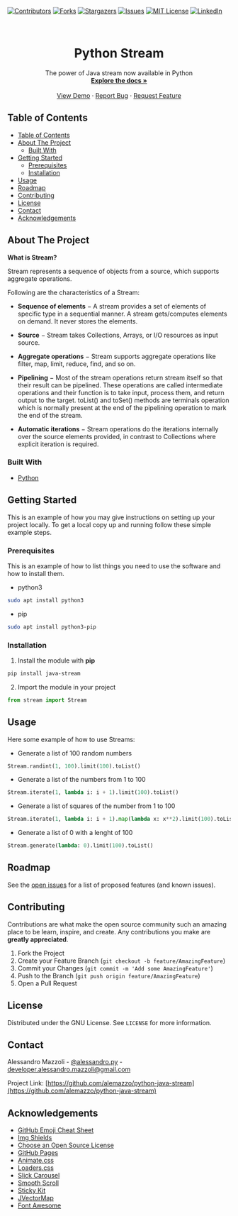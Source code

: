 <!--
*** Thanks for checking out this README Template. If you have a suggestion that would
*** make this better, please fork the repo and create a pull request or simply open
*** an issue with the tag "enhancement".
*** Thanks again! Now go create something AMAZING! :D
-->





<!-- PROJECT SHIELDS -->
<!--
*** I'm using markdown "reference style" links for readability.
*** Reference links are enclosed in brackets [ ] instead of parentheses ( ).
*** See the bottom of this document for the declaration of the reference variables
*** for contributors-url, forks-url, etc. This is an optional, concise syntax you may use.
*** https://www.markdownguide.org/basic-syntax/#reference-style-links
-->
[![Contributors][contributors-shield]][contributors-url]
[![Forks][forks-shield]][forks-url]
[![Stargazers][stars-shield]][stars-url]
[![Issues][issues-shield]][issues-url]
[![MIT License][license-shield]][license-url]
[![LinkedIn][linkedin-shield]][linkedin-url]



<!-- PROJECT LOGO -->
<br />
<p align="center">


  <h1 align="center">Python Stream</h1>

  <p align="center">
    The power of Java stream now available in Python
    <br />
    <a href="https://github.com/alemazzo/python-java-stream"><strong>Explore the docs »</strong></a>
    <br />
    <br />
    <a href="https://github.com/alemazzo/python-java-stream">View Demo</a>
    ·
    <a href="https://github.com/alemazzo/python-java-stream/issues">Report Bug</a>
    ·
    <a href="https://github.com/alemazzo/python-java-stream/issues">Request Feature</a>
  </p>
</p>



<!-- TABLE OF CONTENTS -->
## Table of Contents

- [Table of Contents](#table-of-contents)
- [About The Project](#about-the-project)
  - [Built With](#built-with)
- [Getting Started](#getting-started)
  - [Prerequisites](#prerequisites)
  - [Installation](#installation)
- [Usage](#usage)
- [Roadmap](#roadmap)
- [Contributing](#contributing)
- [License](#license)
- [Contact](#contact)
- [Acknowledgements](#acknowledgements)



<!-- ABOUT THE PROJECT -->
## About The Project

**What is Stream?**

Stream represents a sequence of objects from a source, which supports aggregate operations. 

Following are the characteristics of a Stream:

* **Sequence of elements** − A stream provides a set of elements of specific type in a sequential manner. A stream gets/computes elements on demand. It never stores the elements.

* **Source** − Stream takes Collections, Arrays, or I/O resources as input source.

* **Aggregate operations** − Stream supports aggregate operations like filter, map, limit, reduce, find, and so on.

* **Pipelining** − Most of the stream operations return stream itself so that their result can be pipelined. These operations are called intermediate operations and their function is to take input, process them, and return output to the target. toList() and toSet() methods are terminals operation which is normally present at the end of the pipelining operation to mark the end of the stream.

* **Automatic iterations** − Stream operations do the iterations internally over the source elements provided, in contrast to Collections where explicit iteration is required.

### Built With

* [Python](https://python.org)



<!-- GETTING STARTED -->
## Getting Started

This is an example of how you may give instructions on setting up your project locally.
To get a local copy up and running follow these simple example steps.

### Prerequisites

This is an example of how to list things you need to use the software and how to install them.
* python3
```sh
sudo apt install python3
```

* pip
```sh
sudo apt install python3-pip
```

### Installation

1. Install the module with **pip**
  
```sh
pip install java-stream
```
2. Import the module in your project
  
```py
from stream import Stream
```



<!-- USAGE EXAMPLES -->
## Usage

Here some example of how to use Streams:

* Generate a list of 100 random numbers
```py
Stream.randint(1, 100).limit(100).toList()
```

* Generate a list of the numbers from 1 to 100
```py
Stream.iterate(1, lambda i: i + 1).limit(100).toList()
```

* Generate a list of squares of the number from 1 to 100
```py
Stream.iterate(1, lambda i: i + 1).map(lambda x: x**2).limit(100).toList()
```

* Generate a list of 0 with a lenght of 100
```py
Stream.generate(lambda: 0).limit(100).toList()
```



<!-- ROADMAP -->
## Roadmap

See the [open issues](https://github.com/alemazzo/python-java-stream/issues) for a list of proposed features (and known issues).



<!-- CONTRIBUTING -->
## Contributing

Contributions are what make the open source community such an amazing place to be learn, inspire, and create. Any contributions you make are **greatly appreciated**.

1. Fork the Project
2. Create your Feature Branch (`git checkout -b feature/AmazingFeature`)
3. Commit your Changes (`git commit -m 'Add some AmazingFeature'`)
4. Push to the Branch (`git push origin feature/AmazingFeature`)
5. Open a Pull Request



<!-- LICENSE -->
## License

Distributed under the GNU License. See `LICENSE` for more information.



<!-- CONTACT -->
## Contact

Alessandro Mazzoli - [@alessandro.py](https://instagram.com/alessandro.py) - developer.alessandro.mazzoli@gmail.com

Project Link: [https://github.com/alemazzo/python-java-stream](https://github.com/alemazzo/python-java-stream)



<!-- ACKNOWLEDGEMENTS -->
## Acknowledgements
* [GitHub Emoji Cheat Sheet](https://www.webpagefx.com/tools/emoji-cheat-sheet)
* [Img Shields](https://shields.io)
* [Choose an Open Source License](https://choosealicense.com)
* [GitHub Pages](https://pages.github.com)
* [Animate.css](https://daneden.github.io/animate.css)
* [Loaders.css](https://connoratherton.com/loaders)
* [Slick Carousel](https://kenwheeler.github.io/slick)
* [Smooth Scroll](https://github.com/cferdinandi/smooth-scroll)
* [Sticky Kit](http://leafo.net/sticky-kit)
* [JVectorMap](http://jvectormap.com)
* [Font Awesome](https://fontawesome.com)





<!-- MARKDOWN LINKS & IMAGES -->
<!-- https://www.markdownguide.org/basic-syntax/#reference-style-links -->
[contributors-shield]: https://img.shields.io/github/contributors/alemazzo/python-java-stream.svg?style=flat-square
[contributors-url]: https://github.com/alemazzo/python-java-stream/graphs/contributors

[forks-shield]: https://img.shields.io/github/forks/othneildrew/Best-README-Template.svg?style=flat-square
[forks-url]: https://github.com/alemazzo/python-java-stream/network/members

[stars-shield]: https://img.shields.io/github/stars/othneildrew/Best-README-Template.svg?style=flat-square
[stars-url]: https://github.com/alemazzo/python-java-stream/stargazers

[issues-shield]: https://img.shields.io/github/issues/othneildrew/Best-README-Template.svg?style=flat-square
[issues-url]: https://github.com/alemazzo/python-java-stream/issues


[license-shield]: https://img.shields.io/github/license/othneildrew/Best-README-Template.svg?style=flat-square
[license-url]: https://github.com/alemazzo/python-java-stream/blob/master/LICENSE

[linkedin-shield]: https://img.shields.io/badge/-LinkedIn-black.svg?style=flat-square&logo=linkedin&colorB=555
[linkedin-url]: https://www.linkedin.com/in/alessandro-mazzoli-009868140

[product-screenshot]: images/screenshot.png
